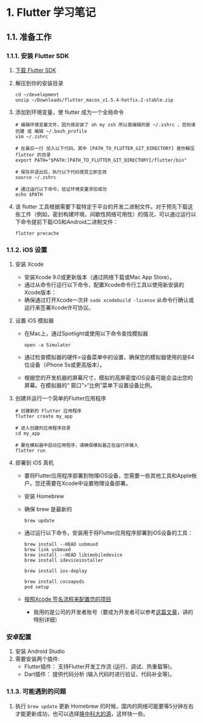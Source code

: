# 1. Flutter 学习笔记

## 1.1. 准备工作
### 1.1.1. 安装 Flutter SDK

1. [下载 Flutter SDK](https://flutter.dev/docs/get-started/install/macos#get-the-flutter-sdk) 
2. 解压到你的安装目录

    ```
    cd ~/development
    unzip ~/Downloads/flutter_macos_v1.5.4-hotfix.2-stable.zip
    ```

3. 添加到环境变量，使 flutter 成为一个全局命令

    ```
    # 编辑环境变量文件，因为我安装了 oh my zsh 所以我编辑的是 ~/.zshrc ，否则请创建 或 编辑 ~/.bash_profile
    vim ~/.zshrc

    # 在最后一行 加入以下代码，其中 [PATH_TO_FLUTTER_GIT_DIRECTORY] 是你解压 flutter 的目录
    export PATH="$PATH:[PATH_TO_FLUTTER_GIT_DIRECTORY]/flutter/bin"

    # 保存并退出后，执行以下代码使其立即生效
    source ~/.zshrc

    # 通过运行以下命令，验证环境变量添加成功
    echo $PATH
    ```

4. 该 flutter 工具根据需要下载特定于平台的开发二进制文件。对于预先下载这些工件（例如，密封构建环境，间歇性网络可用性）的情况，可以通过运行以下命令提前下载iOS和Android二进制文件：

    ```
    flutter precache
    ```
### 1.1.2. iOS 设置
1. 安装 Xcode
    - 安装Xcode 9.0或更新版本（通过网络下载或Mac App Store）。
    - 通过从命令行运行以下命令，配置Xcode命令行工具以使用新安装的Xcode版本：
    - 确保通过打开Xcode一次并 ```sudo xcodebuild -license``` 从命令行确认或运行来签署Xcode许可协议。
2. 设置 iOS 模拟器
    - 在Mac上，通过Spotlight或使用以下命令查找模拟器

        ```
        open -a Simulator
        ```
    - 通过检查模拟器的硬件>设备菜单中的设置，确保您的模拟器使用的是64位设备（iPhone 5s或更高版本）。
    - 根据您的开发机器的屏幕尺寸，模拟的高屏密度iOS设备可能会溢出您的屏幕。在模拟器的“ 窗口”>“比例”菜单下设置设备比例。

3. 创建并运行一个简单的Flutter应用程序

    ```
    # 创建新的 Flutter 应用程序
    flutter create my_app

    # 进入创建的应用程序目录
    cd my_app

    # 要在模拟器中启动应用程序，请确保模拟器正在运行并输入
    flutter run
    ```

4. 部署到 iOS 真机
    - 要将Flutter应用程序部署到物理iOS设备，您需要一些其他工具和Apple帐户。您还需要在Xcode中设置物理设备部署。
    - 安装 Homebrew
    - 确保 brew 是最新的

        ```
        brew update
        ```
    - 通过运行以下命令，安装用于将Flutter应用程序部署到iOS设备的工具：

        ```
        brew install --HEAD usbmuxd
        brew link usbmuxd
        brew install --HEAD libimobiledevice
        brew install ideviceinstaller

        brew install ios-deploy

        brew install cocoapods
        pod setup
        ```
    - [按照Xcode 签名流程来配置您的项目](https://flutter.dev/docs/get-started/install/macos#deploy-to-ios-devices)
        - 我用的是公司的开发者账号（要成为开发者可以参考[这篇文章](https://blog.csdn.net/qq_35612929/article/details/78754470)，讲的特别详细）


### 安卓配置

1. 安装 Android Studio 
2. 需要安装两个插件:
    - Flutter插件： 支持Flutter开发工作流 (运行、调试、热重载等)。
    - Dart插件： 提供代码分析 (输入代码时进行验证、代码补全等)。


### 1.1.3. 可能遇到的问题
1. 执行 ```brew update``` 更新 Homebrew 的时候，国内的网络可能要等5分钟左右才能更新成功，也可以选择[换中科大的源](https://www.jianshu.com/p/b26c7bc14440)，这样快一些。
